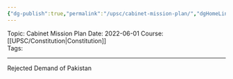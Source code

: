 ```yaml
---
{"dg-publish":true,"permalink":"/upsc/cabinet-mission-plan/","dgHomeLink":true,"dgPassFrontmatter":false}
---
```


Topic: Cabinet Mission Plan
Date: 2022-06-01
Course: [[UPSC/Constitution|Constitution]]  
Tags: 

---



Rejected Demand of Pakistan 

